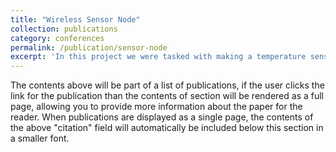 ```yaml
---
title: "Wireless Sensor Node"
collection: publications
category: conferences
permalink: /publication/sensor-node
excerpt: 'In this project we were tasked with making a temperature sensing and transmitting system that can operate on its own. It would essentially act as a forest fire detection system with the input voltage representing the “sun” from a solar panel. To achieve this goal, we had to first design a DC/DC converter to boost input voltage. The boost converter in turn powers a battery that provides power to the system when there was no input voltage, or “sunlight.” The rest of the system consists of a thermistor to get the temperature and a Bluetooth module to transmit it. When the input voltage, “sun” goes away, the system will enter sleep mode and wake up every 100 seconds to transmit the temperature and check if the sun is back out. '
---
```


The contents above will be part of a list of publications, if the user clicks the link for the publication than the contents of section will be rendered as a full page, allowing you to provide more information about the paper for the reader. When publications are displayed as a single page, the contents of the above "citation" field will automatically be included below this section in a smaller font.
